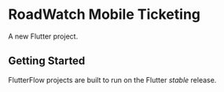 # RoadWatch Mobile Ticketing

A new Flutter project.

## Getting Started

FlutterFlow projects are built to run on the Flutter _stable_ release.
